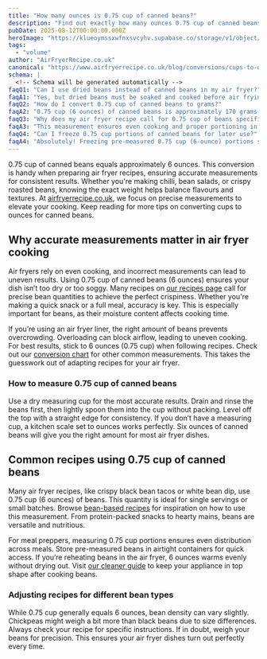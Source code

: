 ```yaml
---
title: "How many ounces is 0.75 cup of canned beans?"
description: "Find out exactly how many ounces 0.75 cup of canned beans weighs for perfect air fryer recipes. Get accurate conversions here!"
pubDate: 2025-08-12T00:00:00.000Z
heroImage: "https://klueoymssxwfnxsvcyhv.supabase.co/storage/v1/object/public/Shmucket/how-many-ounces-is-0-75-cup-of-canned-beans.webp"
tags:
  - "volume"
author: "AirFryerRecipe.co.uk"
canonical: "https://www.airfryerrecipe.co.uk/blog/conversions/cups-to-ounces/how-many-ounces-is-0-75-cup-of-canned-beans"
schema: |
  <!-- Schema will be generated automatically -->
faqQ1: "Can I use dried beans instead of canned beans in my air fryer?"
faqA1: "Yes, but dried beans must be soaked and cooked before air frying. Canned beans are pre-cooked, making them quicker to use. If substituting, 0.75 cup of cooked dried beans equals roughly 6 ounces, similar to canned."
faqQ2: "How do I convert 0.75 cup of canned beans to grams?"
faqA2: "0.75 cup (6 ounces) of canned beans is approximately 170 grams. Use a kitchen scale for precise measurements, especially when adapting recipes for your air fryer."
faqQ3: "Why does my air fryer recipe call for 0.75 cup of beans specifically?"
faqA3: "This measurement ensures even cooking and proper portioning in the air fryer basket. Overfilling can block airflow, while too little may dry out. Six ounces (0.75 cup) is a balanced quantity for most recipes."
faqQ4: "Can I freeze 0.75 cup portions of canned beans for later use?"
faqA4: "Absolutely! Freezing pre-measured 0.75 cup (6-ounce) portions saves time. Thaw before reheating in the air fryer for best results. This method works well for meal prep and quick dinners."
---
```

<p>0.75 cup of canned beans equals approximately 6 ounces. This conversion is handy when preparing air fryer recipes, ensuring accurate measurements for consistent results. Whether you're making chilli, bean salads, or crispy roasted beans, knowing the exact weight helps balance flavours and textures. At <a href=https://www.airfryerrecipe.co.uk>airfryerrecipe.co.uk</a>, we focus on precise measurements to elevate your cooking. Keep reading for more tips on converting cups to ounces for canned beans.</p>  

<h2>Why accurate measurements matter in air fryer cooking</h2>  
<p>Air fryers rely on even cooking, and incorrect measurements can lead to uneven results. Using 0.75 cup of canned beans (6 ounces) ensures your dish isn’t too dry or too soggy. Many recipes on <a href=https://www.airfryerrecipe.co.uk/recipes>our recipes page</a> call for precise bean quantities to achieve the perfect crispiness. Whether you're making a quick snack or a full meal, accuracy is key. This is especially important for beans, as their moisture content affects cooking time.</p>  

<p>If you’re using an air fryer liner, the right amount of beans prevents overcrowding. Overloading can block airflow, leading to uneven cooking. For best results, stick to 6 ounces (0.75 cup) when following recipes. Check out our <a href=https://www.airfryerrecipe.co.uk/air-fryer-conversion-chart>conversion chart</a> for other common measurements. This takes the guesswork out of adapting recipes for your air fryer.</p>  

<h3>How to measure 0.75 cup of canned beans</h3>  
<p>Use a dry measuring cup for the most accurate results. Drain and rinse the beans first, then lightly spoon them into the cup without packing. Level off the top with a straight edge for consistency. If you don’t have a measuring cup, a kitchen scale set to ounces works perfectly. Six ounces of canned beans will give you the right amount for most air fryer dishes.</p>  

<h2>Common recipes using 0.75 cup of canned beans</h2>  
<p>Many air fryer recipes, like crispy black bean tacos or white bean dip, use 0.75 cup (6 ounces) of beans. This quantity is ideal for single servings or small batches. Browse <a href=https://www.airfryerrecipe.co.uk/recipe-category/beans>bean-based recipes</a> for inspiration on how to use this measurement. From protein-packed snacks to hearty mains, beans are versatile and nutritious.</p>  

<p>For meal preppers, measuring 0.75 cup portions ensures even distribution across meals. Store pre-measured beans in airtight containers for quick access. If you’re reheating beans in the air fryer, 6 ounces warms evenly without drying out. Visit <a href=https://www.airfryerrecipe.co.uk/air-fryer-cleaner>our cleaner guide</a> to keep your appliance in top shape after cooking beans.</p>  

<h3>Adjusting recipes for different bean types</h3>  
<p>While 0.75 cup generally equals 6 ounces, bean density can vary slightly. Chickpeas might weigh a bit more than black beans due to size differences. Always check your recipe for specific instructions. If in doubt, weigh your beans for precision. This ensures your air fryer dishes turn out perfectly every time.</p>
